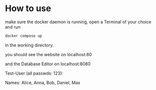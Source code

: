 # How to use

make sure the docker daemon is running, open a Terminal of your choice and run

```Bash
docker compose up
```

in the working directory.

you should see the website on localhost:80

and the Database Editor on localhost:8080

Test-User (all passwds: 123):

Names: Alice, Anna, Bob, Daniel, Max
